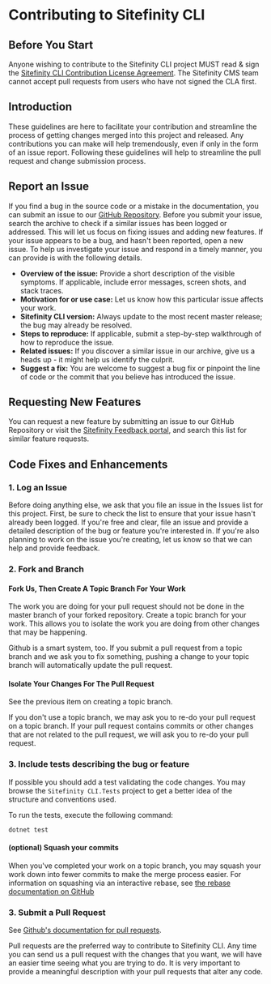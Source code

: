 # Contributing to Sitefinity CLI

## Before You Start

Anyone wishing to contribute to the Sitefinity CLI project MUST read & sign the [Sitefinity CLI Contribution License Agreement](https://progress.co1.qualtrics.com/jfe/form/SV_8tPGdyWEdKUg5cF). The Sitefinity CMS team cannot accept pull requests from users who have not signed the CLA first.

## Introduction

These guidelines are here to facilitate your contribution and streamline the process of getting changes merged into this project and released. Any contributions you can make will help tremendously, even if only in the form of an issue report. Following these guidelines will help to streamline the pull request and change submission process.

## Report an Issue

If you find a bug in the source code or a mistake in the documentation, you can submit an issue to our [GitHub Repository](https://github.com/Sitefinity/Sitefinity-CLI).
Before you submit your issue, search the archive to check if a similar issues has been logged or addressed. This will let us focus on fixing issues and adding new features.
If your issue appears to be a bug, and hasn't been reported, open a new issue. To help us investigate your issue and respond in a timely manner, you can provide is with the following details.

* **Overview of the issue:** Provide a short description of the visible symptoms. If applicable, include error messages, screen shots, and stack traces.
* **Motivation for or use case:** Let us know how this particular issue affects your work.
* **Sitefinity CLI version:** Always update to the most recent master release; the bug may already be resolved.
* **Steps to reproduce:** If applicable, submit a step-by-step walkthrough of how to reproduce the issue.
* **Related issues:** If you discover a similar issue in our archive, give us a heads up - it might help us identify the culprit.
* **Suggest a fix:** You are welcome to suggest a bug fix or pinpoint the line of code or the commit that you believe has introduced the issue.

## Requesting New Features

You can request a new feature by submitting an issue to our GitHub Repository or visit the [Sitefinity Feedback portal](https://feedback.telerik.com/Project/153), and search this list for similar feature requests.

## Code Fixes and Enhancements

### 1. Log an Issue

Before doing anything else, we ask that you file an issue in the Issues list for this project. First, be sure to check the list to ensure that your issue hasn't already been logged. If you're free and clear, file an issue and provide a detailed description of the bug or feature you're interested in. If you're also planning to work on the issue you're creating, let us know so that we can help and provide feedback.

### 2. Fork and Branch

#### Fork Us, Then Create A Topic Branch For Your Work

The work you are doing for your pull request should not be done in the master branch of your forked repository. Create a topic branch for your work. This allows you to isolate the work you are doing from other changes that may be happening.

Github is a smart system, too. If you submit a pull request from a topic branch and we ask you to fix something, pushing a change to your topic branch will automatically update the pull request.

#### Isolate Your Changes For The Pull Request

See the previous item on creating a topic branch.

If you don't use a topic branch, we may ask you to re-do your pull request on a topic branch. If your pull request contains commits or other changes that are not related to the pull request, we will ask you to re-do your pull request.

### 3. Include tests describing the bug or feature

If possible you should add a test validating the code changes. You may browse the `Sitefinity CLI.Tests` project to get a better idea of the structure and conventions used.

To run the tests, execute the following command:

```
dotnet test
```

#### (optional) Squash your commits

When you've completed your work on a topic branch, you may squash your work down into fewer commits to make the merge process easier. For information on squashing via an interactive rebase, see [the rebase documentation on GitHub](https://help.github.com/articles/interactive-rebase)

### 3. Submit a Pull Request

See [Github's documentation for pull requests](https://help.github.com/articles/using-pull-requests).

Pull requests are the preferred way to contribute to Sitefinity CLI. Any time you can send us a pull request with the changes that you want, we will have an easier time seeing what you are trying to do. It is very important to provide a meaningful description with your pull requests that alter any code.
